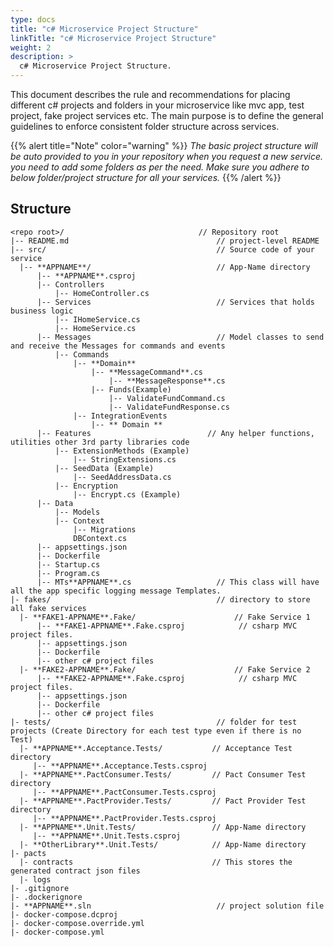 ```yaml
---
type: docs
title: "c# Microservice Project Structure"
linkTitle: "c# Microservice Project Structure"
weight: 2
description: >
  c# Microservice Project Structure.
---
```


This document describes the rule and recommendations for placing different c# projects and folders in your microservice like mvc app, test project, fake project services etc. The main purpose is to define the general guidelines to enforce consistent folder structure across services.

{{% alert title="Note" color="warning" %}}
*The basic project structure will be auto provided to you in your repository when you request a new service. you need to add some folders as per the need. Make sure you adhere to below folder/project structure for all your services.*
{{% /alert %}}

## Structure

```
<repo root>/                              // Repository root
|-- README.md                                 // project-level README
|-- src/                                      // Source code of your service
  |-- **APPNAME**/                            // App-Name directory
      |-- **APPNAME**.csproj                  
      |-- Controllers                                               
          |-- HomeController.cs
      |-- Services                            // Services that holds business logic
          |-- IHomeService.cs
          |-- HomeService.cs
      |-- Messages                            // Model classes to send and receive the Messages for commands and events
          |-- Commands
              |-- **Domain**
                  |-- **MessageCommand**.cs
                      |-- **MessageResponse**.cs
                  |-- Funds(Example)
                      |-- ValidateFundCommand.cs
                      |-- ValidateFundResponse.cs
              |-- IntegrationEvents
                  |-- ** Domain **
      |-- Features                          // Any helper functions, utilities other 3rd party libraries code 
          |-- ExtensionMethods (Example)
              |-- StringExtensions.cs
          |-- SeedData (Example)
              |-- SeedAddressData.cs
          |-- Encryption
              |-- Encrypt.cs (Example)
      |-- Data
          |-- Models
          |-- Context
              |-- Migrations
              DBContext.cs
      |-- appsettings.json
      |-- Dockerfile
      |-- Startup.cs
      |-- Program.cs
      |-- MTs**APPNAME**.cs                   // This class will have all the app specific logging message Templates.
|- fakes/                                     // directory to store all fake services
  |- **FAKE1-APPNAME**.Fake/                      // Fake Service 1
      |-- **FAKE1-APPNAME**.Fake.csproj            // csharp MVC project files.
      |-- appsettings.json
      |-- Dockerfile
      |-- other c# project files
  |- **FAKE2-APPNAME**.Fake/                      // Fake Service 2
      |-- **FAKE2-APPNAME**.Fake.csproj            // csharp MVC project files.
      |-- appsettings.json
      |-- Dockerfile
      |-- other c# project files
|- tests/                                     // folder for test projects (Create Directory for each test type even if there is no Test)
  |- **APPNAME**.Acceptance.Tests/           // Acceptance Test directory
     |-- **APPNAME**.Acceptance.Tests.csproj
  |- **APPNAME**.PactConsumer.Tests/         // Pact Consumer Test directory
     |-- **APPNAME**.PactConsumer.Tests.csproj 
  |- **APPNAME**.PactProvider.Tests/         // Pact Provider Test directory
     |-- **APPNAME**.PactProvider.Tests.csproj 
  |- **APPNAME**.Unit.Tests/                 // App-Name directory
     |-- **APPNAME**.Unit.Tests.csproj 
  |- **OtherLibrary**.Unit.Tests/            // App-Name directory
|- pacts
  |- contracts                               // This stores the generated contract json files
  |- logs
|- .gitignore
|- .dockerignore
|- **APPNAME**.sln                            // project solution file
|- docker-compose.dcproj
|- docker-compose.override.yml
|- docker-compose.yml

```
